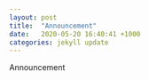 ```yaml
---
layout: post
title:  "Announcement"
date:   2020-05-20 16:40:41 +1000
categories: jekyll update
---
```

Announcement

